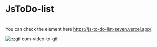 # JsToDo-list
#
You can check the element here https://js-to-do-list-seven.vercel.app/


![ezgif com-video-to-gif](https://user-images.githubusercontent.com/81223136/218152379-c7a26455-0946-4d03-bf98-85ab6d45d673.gif)
